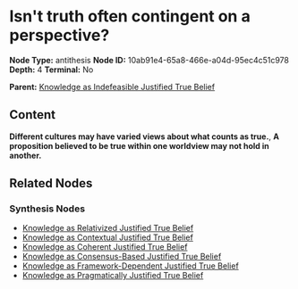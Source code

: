 # Isn't truth often contingent on a perspective?

**Node Type:** antithesis
**Node ID:** 10ab91e4-65a8-466e-a04d-95ec4c51c978
**Depth:** 4
**Terminal:** No

**Parent:** [Knowledge as Indefeasible Justified True Belief](knowledge-as-indefeasible-justified-true-belief-synthesis-af68fa1d-32c5-4d2e-813e-1ef350bfe5d7.md)

## Content

**Different cultures may have varied views about what counts as true.**, **A proposition believed to be true within one worldview may not hold in another.**

## Related Nodes

### Synthesis Nodes

- [Knowledge as Relativized Justified True Belief](knowledge-as-relativized-justified-true-belief-synthesis-e9ee13b4-83be-4bb6-ae65-96f7806cdec1.md)
- [Knowledge as Contextual Justified True Belief](knowledge-as-contextual-justified-true-belief-synthesis-c4b8e668-beb3-4366-bba8-cc076578f4e9.md)
- [Knowledge as Coherent Justified True Belief](knowledge-as-coherent-justified-true-belief-synthesis-e32d3d49-8011-4cb2-a2ab-2dd99af725df.md)
- [Knowledge as Consensus-Based Justified True Belief](knowledge-as-consensus-based-justified-true-belief-synthesis-8aec8d73-f356-4bf9-bb68-3165556b5eef.md)
- [Knowledge as Framework-Dependent Justified True Belief](knowledge-as-framework-dependent-justified-true-belief-synthesis-60d17cc0-8569-42a1-ab1a-bb2b1ea0ac5b.md)
- [Knowledge as Pragmatically Justified True Belief](knowledge-as-pragmatically-justified-true-belief-synthesis-c02c673a-3206-46f5-9244-13bd8171ad7a.md)
